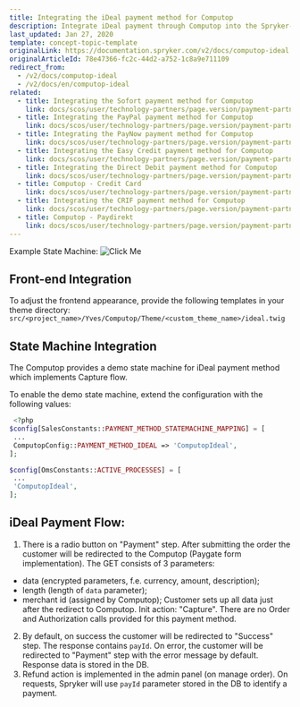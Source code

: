 ```yaml
---
title: Integrating the iDeal payment method for Computop
description: Integrate iDeal payment through Computop into the Spryker-based shop.
last_updated: Jan 27, 2020
template: concept-topic-template
originalLink: https://documentation.spryker.com/v2/docs/computop-ideal
originalArticleId: 78e47366-fc2c-44d2-a752-1c8a9e711109
redirect_from:
  - /v2/docs/computop-ideal
  - /v2/docs/en/computop-ideal
related:
  - title: Integrating the Sofort payment method for Computop
    link: docs/scos/user/technology-partners/page.version/payment-partners/computop/computop-payment-methods/computop-sofort.html
  - title: Integrating the PayPal payment method for Computop
    link: docs/scos/user/technology-partners/page.version/payment-partners/computop/computop-payment-methods/computop-paypal.html
  - title: Integrating the PayNow payment method for Computop
    link: docs/scos/user/technology-partners/page.version/payment-partners/computop/computop-payment-methods/computop-paynow.html
  - title: Integrating the Easy Credit payment method for Computop
    link: docs/scos/user/technology-partners/page.version/payment-partners/computop/computop-payment-methods/computop-easy-credit.html
  - title: Integrating the Direct Debit payment method for Computop
    link: docs/scos/user/technology-partners/page.version/payment-partners/computop/computop-payment-methods/computop-direct-debit.html
  - title: Computop - Credit Card
    link: docs/scos/user/technology-partners/page.version/payment-partners/computop/computop-payment-methods/computop-credit-card.html
  - title: Integrating the CRIF payment method for Computop
    link: docs/scos/user/technology-partners/page.version/payment-partners/computop/computop-payment-methods/computop-crif.html
  - title: Computop - Paydirekt
    link: docs/scos/user/technology-partners/page.version/payment-partners/computop/computop-payment-methods/computop-paydirekt.html
---
```


Example State Machine:
![Click Me](https://spryker.s3.eu-central-1.amazonaws.com/docs/Technology+Partners/Payment+Partners/Computop/computop-ideal-flow-example.png) 

## Front-end Integration

To adjust the frontend appearance, provide the following templates in your theme directory:
`src/<project_name>/Yves/Computop/Theme/<custom_theme_name>/ideal.twig`

## State Machine Integration

The Computop provides a demo state machine for iDeal payment method which implements Capture flow.

To enable the demo state machine, extend the configuration with the following values:
```php
 <?php
$config[SalesConstants::PAYMENT_METHOD_STATEMACHINE_MAPPING] = [
 ...
 ComputopConfig::PAYMENT_METHOD_IDEAL => 'ComputopIdeal',
];

$config[OmsConstants::ACTIVE_PROCESSES] = [
 ...
 'ComputopIdeal',
];
```

## iDeal Payment Flow:

1. There is a radio button on "Payment" step. After submitting the order the customer will be redirected to the Computop (Paygate form implementation). The GET consists of 3 parameters:
  - data (encrypted parameters, f.e. currency, amount, description);
  - length (length of `data` parameter);
  - merchant id (assigned by Computop);
Customer sets up all data just after the redirect to Computop.
Init action: "Capture". There are no Order and Authorization calls provided for this payment method.
2. By default, on success the customer  will be redirected to "Success" step. The response contains `payId`. On error, the customer  will be redirected to "Payment" step with the error message by default. Response data is stored in the DB.
3. Refund action is implemented in the admin panel (on manage order). On requests, Spryker will use `payId` parameter stored in the DB to identify a payment.
